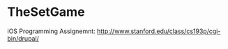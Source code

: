 TheSetGame
==========
iOS Programming Assignemnt: http://www.stanford.edu/class/cs193p/cgi-bin/drupal/
